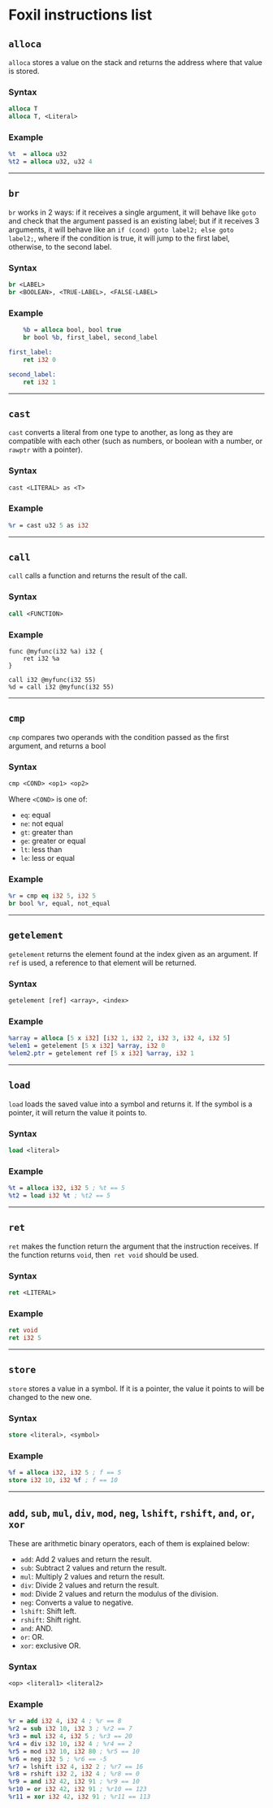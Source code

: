 # Foxil instructions list

## `alloca`
`alloca` stores a value on the stack and returns the address where that
value is stored.

### Syntax
```llvm
alloca T
alloca T, <Literal>
```

### Example
```llvm
%t  = alloca u32
%t2 = alloca u32, u32 4
```

* * *

## `br`
`br` works in 2 ways: if it receives a single argument, it will behave like
`goto` and check that the argument passed is an existing label; but if it
receives 3 arguments, it will behave like an
`if (cond) goto label2; else goto label2;`, where if the condition
is true, it will jump to the first label, otherwise, to the second label.

### Syntax
```llvm
br <LABEL>
br <BOOLEAN>, <TRUE-LABEL>, <FALSE-LABEL>
```

### Example
```llvm
    %b = alloca bool, bool true
    br bool %b, first_label, second_label

first_label:
    ret i32 0

second_label:
    ret i32 1
```

* * *

## `cast`
`cast` converts a literal from one type to another, as long as they are
compatible with each other (such as numbers, or boolean with a number, or
`rawptr` with a pointer).

### Syntax
```llvm
cast <LITERAL> as <T>
```

### Example
```llvm
%r = cast u32 5 as i32
```

* * *

## `call`
`call` calls a function and returns the result of the call.

### Syntax
```llvm
call <FUNCTION>
```

### Example
```
func @myfunc(i32 %a) i32 {
    ret i32 %a
}

call i32 @myfunc(i32 55)
%d = call i32 @myfunc(i32 55)
```

* * *

## `cmp`
`cmp` compares two operands with the condition passed as the
first argument, and returns a bool

### Syntax
```llvm
cmp <COND> <op1> <op2>
```

Where `<COND>` is one of:

* `eq`: equal
* `ne`: not equal
* `gt`: greater than
* `ge`: greater or equal
* `lt`: less than
* `le`: less or equal

### Example
```llvm
%r = cmp eq i32 5, i32 5
br bool %r, equal, not_equal
```

* * *

## `getelement`
`getelement` returns the element found at the index given as an
argument. If `ref` is used, a reference to that element will be
returned.

### Syntax
```llvm
getelement [ref] <array>, <index>
```

### Example
```llvm
%array = alloca [5 x i32] [i32 1, i32 2, i32 3, i32 4, i32 5]
%elem1 = getelement [5 x i32] %array, i32 0
%elem2.ptr = getelement ref [5 x i32] %array, i32 1
```

* * *

## `load`
`load` loads the saved value into a symbol and returns it. If the
symbol is a pointer, it will return the value it points to.

### Syntax
```llvm
load <literal>
```

### Example
```llvm
%t = alloca i32, i32 5 ; %t == 5
%t2 = load i32 %t ; %t2 == 5
```

* * *

## `ret`
`ret` makes the function return the argument that the instruction receives.
If the function returns `void`, then` ret void` should be used.

### Syntax
```llvm
ret <LITERAL>
```

### Example
```llvm
ret void
ret i32 5
```

* * *

## `store`
`store` stores a value in a symbol. If it is a pointer, the value it points to
will be changed to the new one.

### Syntax
```llvm
store <literal>, <symbol>
```

### Example
```llvm
%f = alloca i32, i32 5 ; f == 5
store i32 10, i32 %f ; f == 10
```

* * *

## `add`, `sub`, `mul`, `div`, `mod`, `neg`, `lshift`, `rshift`, `and`, `or`, `xor`
These are arithmetic binary operators, each of them is explained below:

* `add`: Add 2 values ​​and return the result.
* `sub`: Subtract 2 values ​​and return the result.
* `mul`: Multiply 2 values ​​and return the result.
* `div`: Divide 2 values ​​and return the result.
* `mod`: Divide 2 values ​​and return the modulus of the division.
* `neg`: Converts a value to negative.
* `lshift`: Shift left.
* `rshift`: Shift right.
* `and`: AND.
* `or`: OR.
* `xor`: exclusive OR.

### Syntax
```llvm
<op> <literal1> <literal2>
```

### Example
```llvm
%r = add i32 4, i32 4 ; %r == 8
%r2 = sub i32 10, i32 3 ; %r2 == 7
%r3 = mul i32 4, i32 5 ; %r3 == 20
%r4 = div i32 10, i32 4 ; %r4 == 2
%r5 = mod i32 10, i32 80 ; %r5 == 10
%r6 = neg i32 5 ; %r6 == -5
%r7 = lshift i32 4, i32 2 ; %r7 == 16
%r8 = rshift i32 2, i32 4 ; %r8 == 0
%r9 = and i32 42, i32 91 ; %r9 == 10
%r10 = or i32 42, i32 91 ; %r10 == 123
%r11 = xor i32 42, i32 91 ; %r11 == 113
```
